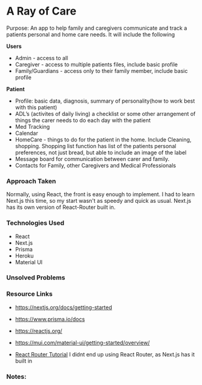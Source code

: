 # A Ray of Care
Purpose: An app to help family and caregivers communicate and track a patients personal and home care needs. It will include the following

**Users**
- Admin - access to all
- Caregiver - access to multiple patients files, include basic profile
- Family/Guardians - access only to their family member, include basic profile

**Patient**
- Profile: basic data, diagnosis, summary of personality(how to work best with this patient)
- ADL’s (activites of daily living) a checklist or some other arrangement of things the carer needs to do each day with the patient
- Med Tracking
- Calendar
- HomeCare - things to do for the patient in the home. Include Cleaning, shopping. Shopping list function has list of the patients personal preferences, not just bread, but able to include an image of the label
- Message board for communication between carer and family.
- Contacts for Family, other Caregivers and Medical Professionals

### Approach Taken

Normally, using React, the front is easy enough to implement. I had to learn Next.js this time, so my start wasn't as speedy and quick as usual. Next.js has its own version of React-Router built in. 

### Technologies Used

* React
* Next.js
* Prisma
* Heroku
* Material UI

### Unsolved Problems



### Resource Links
* https://nextjs.org/docs/getting-started
* https://www.prisma.io/docs
* https://reactjs.org/
* https://mui.com/material-ui/getting-started/overview/

* [React Router Tutorial](https://www.youtube.com/watch?v=Ul3y1LXxzdU) I didnt end up using React Router, as Next.js has it built in


### Notes:
